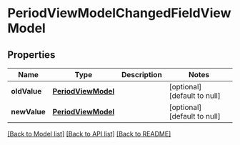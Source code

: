 # PeriodViewModelChangedFieldViewModel
## Properties

| Name | Type | Description | Notes |
|------------ | ------------- | ------------- | -------------|
| **oldValue** | [**PeriodViewModel**](PeriodViewModel.md) |  | [optional] [default to null] |
| **newValue** | [**PeriodViewModel**](PeriodViewModel.md) |  | [optional] [default to null] |

[[Back to Model list]](../README.md#documentation-for-models) [[Back to API list]](../README.md#documentation-for-api-endpoints) [[Back to README]](../README.md)

